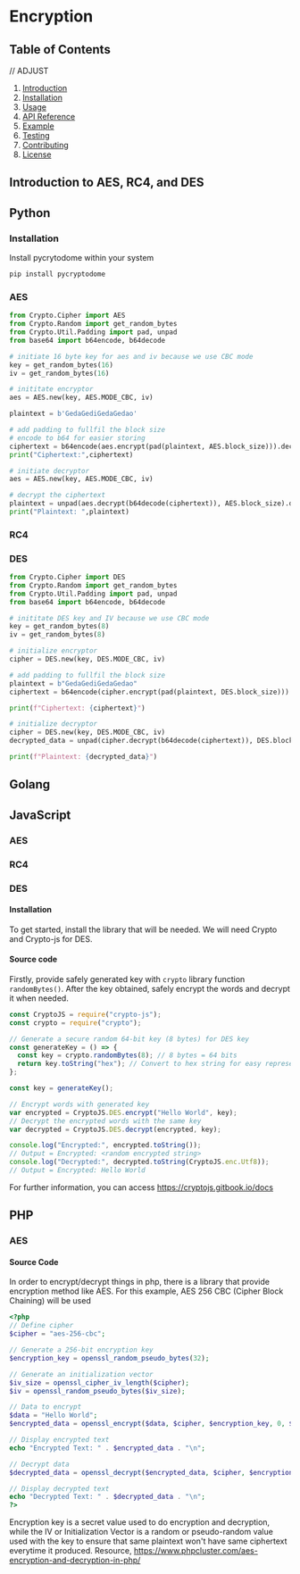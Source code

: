 # Encryption

## Table of Contents

// ADJUST

1. [Introduction](#introduction)
2. [Installation](#installation)
3. [Usage](#usage)
4. [API Reference](#api-reference)
5. [Example](#example)
6. [Testing](#testing)
7. [Contributing](#contributing)
8. [License](#license)

## Introduction to AES, RC4, and DES

## Python

### Installation

Install pycrytodome within your system

```sh
pip install pycryptodome
```

### AES

```python
from Crypto.Cipher import AES
from Crypto.Random import get_random_bytes
from Crypto.Util.Padding import pad, unpad
from base64 import b64encode, b64decode

# initiate 16 byte key for aes and iv because we use CBC mode
key = get_random_bytes(16) 
iv = get_random_bytes(16)

# inititate encryptor
aes = AES.new(key, AES.MODE_CBC, iv)

plaintext = b'GedaGediGedaGedao'

# add padding to fullfil the block size
# encode to b64 for easier storing
ciphertext = b64encode(aes.encrypt(pad(plaintext, AES.block_size))).decode('utf-8')
print("Ciphertext:",ciphertext)

# initiate decryptor
aes = AES.new(key, AES.MODE_CBC, iv)

# decrypt the ciphertext
plaintext = unpad(aes.decrypt(b64decode(ciphertext)), AES.block_size).decode('utf-8')
print("Plaintext: ",plaintext)
```


### RC4

### DES

```python
from Crypto.Cipher import DES
from Crypto.Random import get_random_bytes
from Crypto.Util.Padding import pad, unpad
from base64 import b64encode, b64decode

# inititate DES key and IV because we use CBC mode
key = get_random_bytes(8)
iv = get_random_bytes(8)

# initialize encryptor
cipher = DES.new(key, DES.MODE_CBC, iv)

# add padding to fullfil the block size
plaintext = b"GedaGediGedaGedao"
ciphertext = b64encode(cipher.encrypt(pad(plaintext, DES.block_size))).decode('utf-8')

print(f"Ciphertext: {ciphertext}")

# initialize decryptor
cipher = DES.new(key, DES.MODE_CBC, iv)
decrypted_data = unpad(cipher.decrypt(b64decode(ciphertext)), DES.block_size).decode('utf-8')

print(f"Plaintext: {decrypted_data}")
```

## Golang

## JavaScript

### AES

### RC4

### DES

#### Installation

To get started, install the library that will be needed. We will need Crypto and Crypto-js for DES.

#### Source code

Firstly, provide safely generated key with `crypto` library function `randomBytes()`. After the key obtained, safely encrypt the words and decrypt it when needed.

```js
const CryptoJS = require("crypto-js");
const crypto = require("crypto");

// Generate a secure random 64-bit key (8 bytes) for DES key
const generateKey = () => {
  const key = crypto.randomBytes(8); // 8 bytes = 64 bits
  return key.toString("hex"); // Convert to hex string for easy representation
};

const key = generateKey();

// Encrypt words with generated key
var encrypted = CryptoJS.DES.encrypt("Hello World", key);
// Decrypt the encrypted words with the same key
var decrypted = CryptoJS.DES.decrypt(encrypted, key);

console.log("Encrypted:", encrypted.toString());
// Output = Encrypted: <random encrypted string>
console.log("Decrypted:", decrypted.toString(CryptoJS.enc.Utf8));
// Output = Encrypted: Hello World
```

For further information, you can access
https://cryptojs.gitbook.io/docs

## PHP

### AES

#### Source Code

In order to encrypt/decrypt things in php, there is a library that provide encryption method like AES. For this example, AES 256 CBC (Cipher Block Chaining) will be used

```php
<?php
// Define cipher
$cipher = "aes-256-cbc";

// Generate a 256-bit encryption key
$encryption_key = openssl_random_pseudo_bytes(32);

// Generate an initialization vector
$iv_size = openssl_cipher_iv_length($cipher);
$iv = openssl_random_pseudo_bytes($iv_size);

// Data to encrypt
$data = "Hello World";
$encrypted_data = openssl_encrypt($data, $cipher, $encryption_key, 0, $iv);

// Display encrypted text
echo "Encrypted Text: " . $encrypted_data . "\n";

// Decrypt data
$decrypted_data = openssl_decrypt($encrypted_data, $cipher, $encryption_key, 0, $iv);

// Display decrypted text
echo "Decrypted Text: " . $decrypted_data . "\n";
?>
```

Encryption key is a secret value used to do encryption and decryption, while the IV or Initialization Vector is a random or pseudo-random value used with the key to ensure that same plaintext won't have same ciphertext everytime it produced.
Resource,
https://www.phpcluster.com/aes-encryption-and-decryption-in-php/
